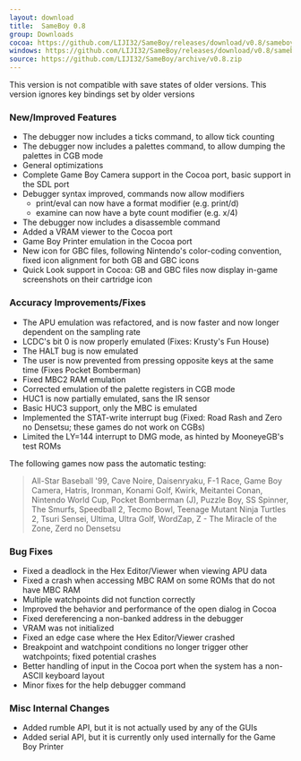 ```yaml
---
layout: download
title:  SameBoy 0.8
group: Downloads
cocoa: https://github.com/LIJI32/SameBoy/releases/download/v0.8/sameboy_cocoa_v0.8.zip
windows: https://github.com/LIJI32/SameBoy/releases/download/v0.8/sameboy_winsdl_v0.8.zip
source: https://github.com/LIJI32/SameBoy/archive/v0.8.zip
---
```

This version is not compatible with save states of older versions. This version ignores key bindings set by older versions

### New/Improved Features
 * The debugger now includes a ticks command, to allow tick counting
 * The debugger now includes a palettes command, to allow dumping the palettes in CGB mode
 * General optimizations
 * Complete Game Boy Camera support in the Cocoa port, basic support in the SDL port
 * Debugger syntax improved, commands now allow modifiers
    * print/eval can now have a format modifier (e.g. print/d)
    * examine can now have a byte count modifier (e.g. x/4)
 * The debugger now includes a disassemble command
 * Added a VRAM viewer to the Cocoa port
 * Game Boy Printer emulation in the Cocoa port
 * New icon for GBC files, following Nintendo's color-coding convention, fixed icon alignment for both GB and GBC icons
 * Quick Look support in Cocoa: GB and GBC files now display in-game screenshots on their cartridge icon

### Accuracy Improvements/Fixes
 * The APU emulation was refactored, and is now faster and now longer dependent on the sampling rate
 * LCDC's bit 0 is now properly emulated (Fixes: Krusty's Fun House)
 * The HALT bug is now emulated
 * The user is now prevented from pressing opposite keys at the same time (Fixes Pocket Bomberman)
 * Fixed MBC2 RAM emulation
 * Corrected emulation of the palette registers in CGB mode
 * HUC1 is now partially emulated, sans the IR sensor
 * Basic HUC3 support, only the MBC is emulated
 * Implemented the STAT-write interrupt bug (Fixed: Road Rash and Zero no Densetsu; these games do not work on CGBs)
 * Limited the LY=144 interrupt to DMG mode, as hinted by MooneyeGB's test ROMs

The following games now pass the automatic testing:
> All-Star Baseball '99, Cave Noire, Daisenryaku, F-1 Race, Game Boy Camera, Hatris, Ironman, Konami Golf, Kwirk, Meitantei Conan, Nintendo World Cup, Pocket Bomberman (J), Puzzle Boy, SS Spinner, The Smurfs, Speedball 2, Tecmo Bowl, Teenage Mutant Ninja Turtles 2, Tsuri Sensei, Ultima, Ultra Golf, WordZap, Z - The Miracle of the Zone, Zerd no Densetsu

### Bug Fixes
 * Fixed a deadlock in the Hex Editor/Viewer when viewing APU data
 * Fixed a crash when accessing MBC RAM on some ROMs that do not have MBC RAM
 * Multiple watchpoints did not function correctly
 * Improved the behavior and performance of the open dialog in Cocoa
 * Fixed dereferencing a non-banked address in the debugger
 * VRAM was not initialized
 * Fixed an edge case where the Hex Editor/Viewer crashed
 * Breakpoint and watchpoint conditions no longer trigger other watchpoints; fixed potential crashes
 * Better handling of input in the Cocoa port when the system has a non-ASCII keyboard layout
 * Minor fixes for the help debugger command

### Misc Internal Changes
 * Added rumble API, but it is not actually used by any of the GUIs
 * Added serial API, but it is currently only used internally for the Game Boy Printer
